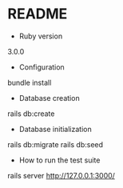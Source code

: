 # README

* Ruby version

3.0.0

* Configuration

bundle install

* Database creation

rails db:create

* Database initialization

rails db:migrate
rails db:seed

* How to run the test suite

rails server
http://127.0.0.1:3000/
